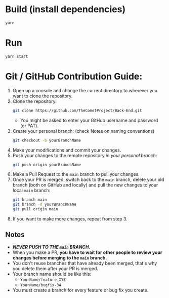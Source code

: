# Build (install dependencies)
`yarn`

# Run
`yarn start`

# Git / GitHub Contribution Guide:
1. Open up a console and change the current directory to wherever you want to clone the repository.
2. Clone the repository:
    ```sh
    git clone https://github.com/TheCometProject/Back-End.git
    ```
    - You might be asked to enter your GitHub username and password (or PAT).
3. Create your personal branch: (check Notes on naming conventions)
    ```sh
    git checkout -b yourBranchName
    ```
3. Make your modifications and commit your changes.
4. Push your changes to the remote repository *in your personal branch*: 
    ```sh
    git push origin yourBranchName
    ```
5. Make a Pull Request to the `main` branch to pull your changes.
6. Once your PR is merged, switch back to the `main` branch, delete your old branch (both on GitHub and locally) and pull the new changes to your local `main` branch:
    ```sh
    git branch main
    git branch -d yourBranchName
    git pull origin main
    ```
7. If you want to make more changes, repeat from step 3.


## Notes
- ***NEVER PUSH TO THE `main` BRANCH.***
- When you make a PR, **you have to wait for other people to review your changes before merging to the `main` branch.**
- You don't reuse branches that have already been merged, that's why you delete them after your PR is merged.
- Your branch name should be like this: 
    - `YourName/feature_XYZ`
    - `YourName/bugfix-34`
- You must create a branch for every feature or bug fix you create.
